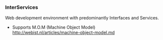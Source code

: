 ### InterServices

Web development environment with predominantly Interfaces and Services.  


+ Supports M.O.M (Machine Object Model) http://webist.nl/articles/machine-object-model.md

